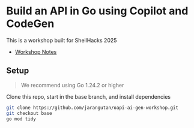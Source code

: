 # Build an API in Go using Copilot and CodeGen

This is a workshop built for ShellHacks 2025

- [Workshop Notes](./docs/workshop/notes.md)

## Setup

> We recommend using Go 1.24.2 or higher

Clone this repo, start in the base branch, and install dependencies

```bash
git clone https://github.com/jarangutan/oapi-ai-gen-workshop.git
git checkout base
go mod tidy
```
